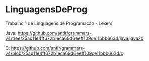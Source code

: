# LinguagensDeProg
Trabalho 1 de Linguagens de Programação - Lexers

Java:
https://github.com/antlr/grammars-v4/tree/25ad11e4ff672b1eca69d6eeff109ce11bbb663d/java/java20

C:
https://github.com/antlr/grammars-v4/blob/25ad11e4ff672b1eca69d6eeff109ce11bbb663d/c
